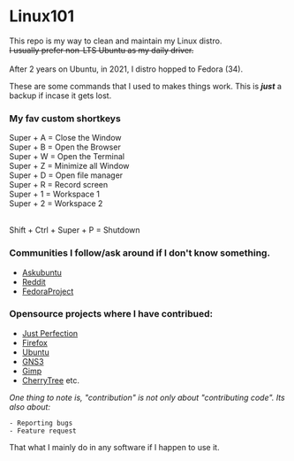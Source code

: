# Linux101
This repo is my way to clean and maintain my Linux distro. <br>
<strike>I usually prefer non-LTS Ubuntu as my daily driver.</strike>
<br><br>
After 2 years on Ubuntu, in 2021, I distro hopped to Fedora (34).

These are some commands that I used to makes things work.
This is <b><i>just</i></b> a backup if incase it gets lost.


### My fav custom shortkeys
Super + A = Close the Window<br>
Super + B = Open the Browser<br>
Super + W = Open the Terminal<br>
Super + Z = Minimize all Window<br>
Super + D = Open file manager<br>
Super + R = Record screen<br>
Super + 1 = Workspace 1<br>
Super + 2 = Workspace 2<br><br>

Shift + Ctrl + Super + P = Shutdown


### Communities I follow/ask around if I don't know something.

- [Askubuntu](https://askubuntu.com/users/983639/pranav)
- [Reddit](https://www.reddit.com/user/Arunzeb)
- [FedoraProject](https://ask.fedoraproject.org/u/bond)

### Opensource projects where I have contribued:

- [Just Perfection](https://gitlab.gnome.org/jrahmatzadeh/just-perfection/-/issues?scope=all&state=all&author_username=Pranav)
- [Firefox](https://bugzilla.mozilla.org/buglist.cgi?query_format=advanced&emailtype1=exact&emailreporter1=1&email1=Prabesh432%40gmail.com&list_id=15840362)
- [Ubuntu](https://bugs.launchpad.net/~pranav.bhattarai)
- [GNS3](https://github.com/GNS3/gns3-gui/issues?q=author%3APranavBhattarai)
- [Gimp](https://gitlab.gnome.org/GNOME/gimp/-/issues?scope=all&state=opened&author_username=Pranav)
- [CherryTree](https://github.com/giuspen/cherrytree/issues/created_by/pranavbhattarai)
etc.

<i> One thing to note is, "contribution" is not only about "contributing code". Its also about:</i>

	- Reporting bugs
	- Feature request

That what I mainly do in any software if I happen to use it.

